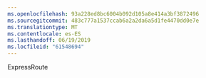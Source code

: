 ```yaml
---
ms.openlocfilehash: 93a228ed8bc6004b092d105a8e414a3bf3872496
ms.sourcegitcommit: 483c777a1537ccab6a2a2da6a5d1fe4470dd0e7e
ms.translationtype: MT
ms.contentlocale: es-ES
ms.lasthandoff: 06/19/2019
ms.locfileid: "61548694"
---
```

ExpressRoute